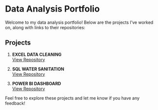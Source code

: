 # Data Analysis Portfolio

Welcome to my data analysis portfolio! Below are the projects I’ve worked on, along with links to their repositories:

## Projects

1. **EXCEL DATA CLEANING**  
   [View Repository](https://github.com/S-Jimoh/excel-data-cleaning-project)
   
3. **SQL WATER SANITATION**  
   [View Repository](https://github.com/S-Jimoh/sql-water-sanitation-analysis)

4. **POWER BI DASHBOARD**  
   [View Repository](https://github.com/S-Jimoh/powerbi-healthcare-dashboard)

Feel free to explore these projects and let me know if you have any feedback!
